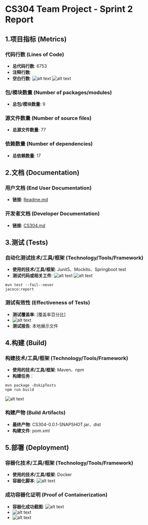 # CS304 Team Project - Sprint 2 Report



## 1.项目指标 (Metrics)

### 代码行数 (Lines of Code)
- **总代码行数**: 6753
- **注释行数**: 
- **空白行数**: 
![alt text](image-7.png)
![alt text](image-8.png)
### 包/模块数量 (Number of packages/modules)
- **总包/模块数量**: 9

### 源文件数量 (Number of source files)
- **总源文件数量**: 77

### 依赖数量 (Number of dependencies)
- **总依赖数量**: 17

## 2.文档 (Documentation)

### 用户文档 (End User Documentation)

- **链接**: [Readme.md](https://github.com/sustech-cs304/team-project-24spring-39/blob/main/README.md)


### 开发者文档 (Developer Documentation)

- **链接**: [CS304.md](https://github.com/sustech-cs304/team-project-24spring-39/blob/backend_wyj/CS304.md)


## 3.测试 (Tests)

### 自动化测试技术/工具/框架 (Technology/Tools/Framework)
- **使用的技术/工具/框架**: Junit5、Mockito、Springboot test
- **测试代码或相关工件**: 
 ![alt text](image.png)
 ![alt text](image-2.png)
```
mvn test --fail--never
jacoco:report
```
### 测试有效性 (Effectiveness of Tests)
- **测试覆盖率**: [覆盖率百分比]
-  ![alt text](image-1.png)
- **测试报告**: 本地展示文件

## 4.构建 (Build)

### 构建技术/工具/框架 (Technology/Tools/Framework)
- **使用的技术/工具/框架**: Maven、npm
- **构建任务**：
```
mvn package -DskipTests
npm run build
```
![alt text](image-5.png)

### 构建产物 (Build Artifacts)
- **最终产物**: CS304-0.0.1-SNAPSHOT.jar、dist
- **构建文件**: pom.xml
## 5.部署 (Deployment)

### 容器化技术/工具/框架 (Technology/Tools/Framework)
- **使用的技术/工具/框架**: Docker
- **容器化脚本**: ![alt text](image-3.png)

### 成功容器化证明 (Proof of Containerization)
- **容器化成功截图**: ![alt text](image-4.png)
- ![alt text](image-6.png)
- ![alt text](image-9.png)



